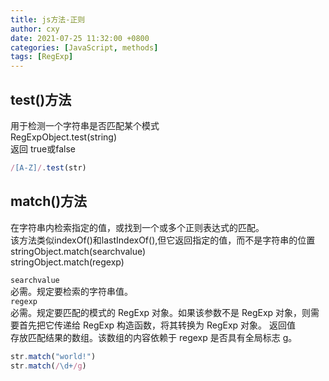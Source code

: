 ```yaml
---
title: js方法-正则
author: cxy
date: 2021-07-25 11:32:00 +0800
categories: [JavaScript, methods]
tags: [RegExp]
---
```


## test()方法
用于检测一个字符串是否匹配某个模式  
RegExpObject.test(string)  
返回 true或false

``` js
/[A-Z]/.test(str)
```

## match()方法
在字符串内检索指定的值，或找到一个或多个正则表达式的匹配。  
该方法类似indexOf()和lastIndexOf(),但它返回指定的值，而不是字符串的位置  
stringObject.match(searchvalue)  
stringObject.match(regexp)  


`searchvalue`    
必需。规定要检索的字符串值。  
`regexp`  
必需。规定要匹配的模式的 RegExp 对象。如果该参数不是 RegExp 对象，则需要首先把它传递给  RegExp 构造函数，将其转换为 RegExp 对象。
返回值  
存放匹配结果的数组。该数组的内容依赖于 regexp 是否具有全局标志 g。

```js
str.match("world!")
str.match(/\d+/g)
```

